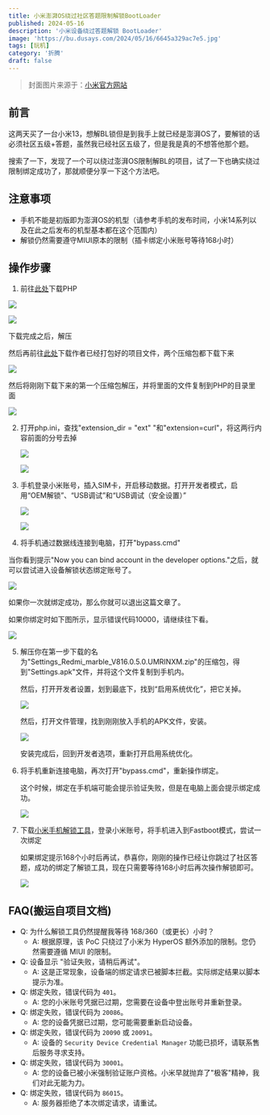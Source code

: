 ```yaml
---
title: 小米澎湃OS绕过社区答题限制解锁BootLoader
published: 2024-05-16
description: '小米设备绕过答题解锁 BootLoader'
image: 'https://bu.dusays.com/2024/05/16/6645a329ac7e5.jpg'
tags: [玩机]
category: '折腾'
draft: false
---
```




> 封面图片来源于：[小米官方网站](https://hyperos.mi.com/)

## 前言

这两天买了一台小米13，想解BL锁但是到我手上就已经是澎湃OS了，要解锁的话必须社区五级+答题，虽然我已经社区五级了，但是我是真的不想答他那个题。

搜索了一下，发现了一个可以绕过澎湃OS限制解BL的项目，试了一下也确实绕过限制绑定成功了，那就顺便分享一下这个方法吧。

## 注意事项

- 手机不能是初版即为澎湃OS的机型（请参考手机的发布时间，小米14系列以及在此之后发布的机型基本都在这个范围内）
- 解锁仍然需要遵守MIUI原本的限制（插卡绑定小米账号等待168小时）

## 操作步骤

1. 前往[此处](https://www.php.net/downloads)下载PHP

  ![](https://bu.dusays.com/2024/05/16/664595932a327.jpg)

  ![](https://bu.dusays.com/2024/05/16/664595b57c747.png)

  下载完成之后，解压

  然后再前往[此处](https://github.com/MlgmXyysd/Xiaomi-HyperOS-BootLoader-Bypass/releases/tag/1.0-fix)下载作者已经打包好的项目文件，两个压缩包都下载下来

  ![](https://bu.dusays.com/2024/05/16/6645964800541.jpg)

  然后将刚刚下载下来的第一个压缩包解压，并将里面的文件复制到PHP的目录里面

  ![](https://bu.dusays.com/2024/05/16/664596cc552b0.jpg)

2. 打开php.ini，查找"extension_dir = "ext" "和"extension=curl"，将这两行内容前面的分号去掉

   ![](https://bu.dusays.com/2024/05/16/66459750800fd.jpg)

   ![](https://bu.dusays.com/2024/05/16/6645974e706c5.jpg)

3. 手机登录小米账号，插入SIM卡，开启移动数据。打开开发者模式，启用“OEM解锁”、“USB调试”和“USB调试（安全设置）”

   ![](https://bu.dusays.com/2024/05/16/66459850659e1.jpg)

   ![](https://bu.dusays.com/2024/05/16/66459850cad0c.jpg)

4. 将手机通过数据线连接到电脑，打开"bypass.cmd"

  当你看到提示"Now you can bind account in the developer options."之后，就可以尝试进入设备解锁状态绑定账号了。

  ![](https://bu.dusays.com/2024/05/16/66459f3022e17.jpg)

  如果你一次就绑定成功，那么你就可以退出这篇文章了。

  如果你绑定时如下图所示，显示错误代码10000，请继续往下看。

  ![](https://bu.dusays.com/2024/05/16/66459f303710e.jpg)

5. 解压你在第一步下载的名为"Settings_Redmi_marble_V816.0.5.0.UMRINXM.zip"的压缩包，得到"Settings.apk"文件，并将这个文件复制到手机内。

   然后，打开开发者设置，划到最底下，找到“启用系统优化”，把它关掉。

   ![](https://bu.dusays.com/2024/05/16/6645983eb4b53.jpg)

   然后，打开文件管理，找到刚刚放入手机的APK文件，安装。

   ![](https://bu.dusays.com/2024/05/16/6645a037236c4.jpg)

   安装完成后，回到开发者选项，重新打开启用系统优化。

6. 将手机重新连接电脑，再次打开"bypass.cmd"，重新操作绑定。

   这个时候，绑定在手机端可能会提示验证失败，但是在电脑上面会提示绑定成功。

   ![](https://bu.dusays.com/2024/05/16/6645a126d18aa.jpg)

7. 下载[小米手机解锁工具](https://www.miui.com/unlock/download.html)，登录小米账号，将手机进入到Fastboot模式，尝试一次绑定

   如果绑定提示168个小时后再试，恭喜你，刚刚的操作已经让你跳过了社区答题，成功的绑定了解锁工具，现在只需要等待168小时后再次操作解锁即可。

   ![](https://bu.dusays.com/2024/05/16/6645a1af1e43c.jpg)

## FAQ(搬运自项目文档)

- Q: 为什么解锁工具仍然提醒我等待 168/360（或更长）小时？
  - A: 根据原理，该 PoC 只绕过了小米为 HyperOS 额外添加的限制。您仍然需要遵循 MIUI 的限制。
- Q: 设备显示 "验证失败，请稍后再试"。
  - A: 这是正常现象，设备端的绑定请求已被脚本拦截。实际绑定结果以脚本提示为准。
- Q: 绑定失败，错误代码为 `401`。
  - A: 您的小米账号凭据已过期，您需要在设备中登出账号并重新登录。
- Q: 绑定失败，错误代码为 `20086`。
  - A: 您的设备凭据已过期，您可能需要重新启动设备。
- Q: 绑定失败，错误代码为 `20090` 或 `20091`。
  - A: 设备的 `Security Device Credential Manager` 功能已损坏，请联系售后服务寻求支持。
- Q: 绑定失败，错误代码为 `30001`。
  - A: 您的设备已被小米强制验证账户资格。小米早就抛弃了"极客"精神，我们对此无能为力。
- Q: 绑定失败，错误代码为 `86015`。
  - A: 服务器拒绝了本次绑定请求，请重试。
